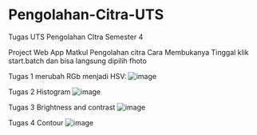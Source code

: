 # Pengolahan-Citra-UTS
Tugas UTS Pengolahan CItra Semester 4

Project Web App Matkul Pengolahan citra
Cara Membukanya Tinggal klik start.batch dan bisa langsung dipilih fhoto 

Tugas 1 merubah RGb menjadi HSV:
![image](https://github.com/Ha63dk/Pengolahan-Citra-UTS/assets/116054804/02a640f4-1c3e-42ae-806e-924377d877f2)

Tugas 2 Histogram
![image](https://github.com/Ha63dk/Pengolahan-Citra-UTS/assets/116054804/b02ebedb-c552-4e39-bd84-142671b917f9)

Tugas 3 Brightness and contrast
![image](https://github.com/Ha63dk/Pengolahan-Citra-UTS/assets/116054804/b02ebedb-c552-4e39-bd84-142671b917f9)

Tugas 4 Contour
![image](https://github.com/Ha63dk/Pengolahan-Citra-UTS/assets/116054804/5b506d5a-d0ef-45f2-8d6f-a049c6ccc5a1)
